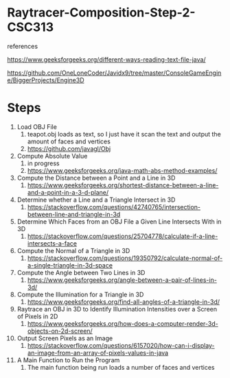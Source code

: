 # Raytracer-Composition-Step-2-CSC313
references

https://www.geeksforgeeks.org/different-ways-reading-text-file-java/

https://github.com/OneLoneCoder/Javidx9/tree/master/ConsoleGameEngine/BiggerProjects/Engine3D

# Steps
1. Load OBJ File
    1. teapot.obj loads as text, so I just have it scan the text and output the amount of faces and vertices
    2. https://github.com/javagl/Obj
2. Compute Absolute Value
    1. in progress
    2. https://www.geeksforgeeks.org/java-math-abs-method-examples/
3. Compute the Distance between a Point and a Line in 3D
    1. https://www.geeksforgeeks.org/shortest-distance-between-a-line-and-a-point-in-a-3-d-plane/
4. Determine whether a Line and a Triangle Intersect in 3D
    1. https://stackoverflow.com/questions/42740765/intersection-between-line-and-triangle-in-3d
5. Determine Which Faces from an OBJ File a Given Line Intersects With in 3D
    1. https://stackoverflow.com/questions/25704778/calculate-if-a-line-intersects-a-face
6. Compute the Normal of a Triangle in 3D
    1. https://stackoverflow.com/questions/19350792/calculate-normal-of-a-single-triangle-in-3d-space
7. Compute the Angle between Two Lines in 3D
    1. https://www.geeksforgeeks.org/angle-between-a-pair-of-lines-in-3d/
8. Compute the Illumination for a Triangle in 3D
    1. https://www.geeksforgeeks.org/find-all-angles-of-a-triangle-in-3d/
9. Raytrace an OBJ in 3D to Identify Illumination Intensities over a Screen of Pixels in 2D
    1. https://www.geeksforgeeks.org/how-does-a-computer-render-3d-objects-on-2d-screen/
10. Output Screen Pixels as an Image
    1. https://stackoverflow.com/questions/6157020/how-can-i-display-an-image-from-an-array-of-pixels-values-in-java
11. A Main Function to Run the Program
    1. The main function being run loads a number of faces and vertices
